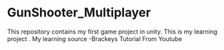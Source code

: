 # GunShooter_Multiplayer
This repository contains my first game project in unity.
This is my learning project . My learning source -Brackeys Tutorial From Youtube

